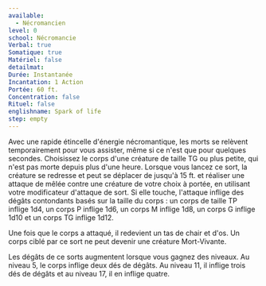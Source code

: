 ```yaml
---
available:
  - Nécromancien
level: 0
school: Nécromancie
Verbal: true
Somatique: true
Matériel: false
detailmat:
Durée: Instantanée
Incantation: 1 Action
Portée: 60 ft.
Concentration: false
Rituel: false
englishname: Spark of life
step: empty
---
```

Avec une rapide étincelle d'énergie nécromantique, les morts se relèvent temporairement pour vous assister, même si ce n'est que pour quelques secondes. Choisissez le corps d'une créature de taille TG ou plus petite, qui n'est pas morte depuis plus d'une heure. Lorsque vous lancez ce sort, la créature se redresse et peut se déplacer de jusqu'à 15 ft. et réaliser une attaque de mêlée contre une créature de votre choix à portée, en utilisant votre modificateur d'attaque de sort. Si elle touche, l'attaque inflige des dégâts contondants basés sur la taille du corps : un corps de taille TP inflige 1d4, un corps P inflige 1d6, un corps M inflige 1d8, un corps G inflige 1d10 et un corps TG inflige 1d12.

Une fois que le corps a attaqué, il redevient un tas de chair et d'os. Un corps ciblé par ce sort ne peut devenir une créature Mort-Vivante.

Les dégâts de ce sorts augmentent lorsque vous gagnez des niveaux. Au niveau 5, le corps inflige deux dés de dégâts. Au niveau 11, il inflige trois dés de dégâts et au niveau 17, il en inflige quatre.